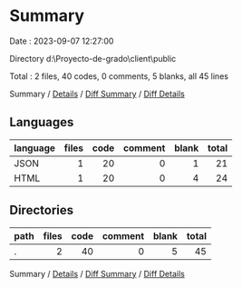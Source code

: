 # Summary

Date : 2023-09-07 12:27:00

Directory d:\\Proyecto-de-grado\\client\\public

Total : 2 files,  40 codes, 0 comments, 5 blanks, all 45 lines

Summary / [Details](details.md) / [Diff Summary](diff.md) / [Diff Details](diff-details.md)

## Languages
| language | files | code | comment | blank | total |
| :--- | ---: | ---: | ---: | ---: | ---: |
| JSON | 1 | 20 | 0 | 1 | 21 |
| HTML | 1 | 20 | 0 | 4 | 24 |

## Directories
| path | files | code | comment | blank | total |
| :--- | ---: | ---: | ---: | ---: | ---: |
| . | 2 | 40 | 0 | 5 | 45 |

Summary / [Details](details.md) / [Diff Summary](diff.md) / [Diff Details](diff-details.md)